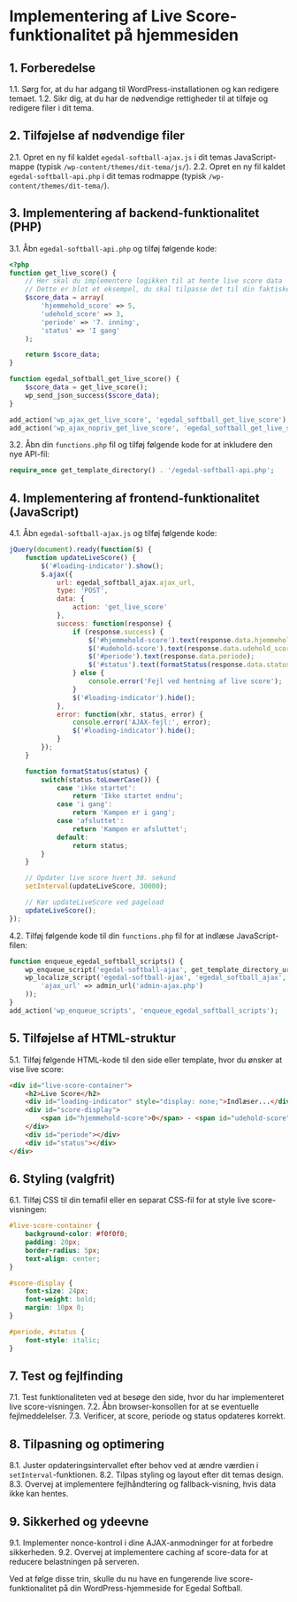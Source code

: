# Implementering af Live Score-funktionalitet på hjemmesiden

## 1. Forberedelse

1.1. Sørg for, at du har adgang til WordPress-installationen og kan redigere temaet.
1.2. Sikr dig, at du har de nødvendige rettigheder til at tilføje og redigere filer i dit tema.

## 2. Tilføjelse af nødvendige filer

2.1. Opret en ny fil kaldet `egedal-softball-ajax.js` i dit temas JavaScript-mappe (typisk `/wp-content/themes/dit-tema/js/`).
2.2. Opret en ny fil kaldet `egedal-softball-api.php` i dit temas rodmappe (typisk `/wp-content/themes/dit-tema/`).

## 3. Implementering af backend-funktionalitet (PHP)

3.1. Åbn `egedal-softball-api.php` og tilføj følgende kode:

```php
<?php
function get_live_score() {
    // Her skal du implementere logikken til at hente live score data
    // Dette er blot et eksempel, du skal tilpasse det til din faktiske datakilde
    $score_data = array(
        'hjemmehold_score' => 5,
        'udehold_score' => 3,
        'periode' => '7. inning',
        'status' => 'I gang'
    );

    return $score_data;
}

function egedal_softball_get_live_score() {
    $score_data = get_live_score();
    wp_send_json_success($score_data);
}

add_action('wp_ajax_get_live_score', 'egedal_softball_get_live_score');
add_action('wp_ajax_nopriv_get_live_score', 'egedal_softball_get_live_score');
```

3.2. Åbn din `functions.php` fil og tilføj følgende kode for at inkludere den nye API-fil:

```php
require_once get_template_directory() . '/egedal-softball-api.php';
```

## 4. Implementering af frontend-funktionalitet (JavaScript)

4.1. Åbn `egedal-softball-ajax.js` og tilføj følgende kode:

```javascript
jQuery(document).ready(function($) {
    function updateLiveScore() {
        $('#loading-indicator').show();
        $.ajax({
            url: egedal_softball_ajax.ajax_url,
            type: 'POST',
            data: {
                action: 'get_live_score'
            },
            success: function(response) {
                if (response.success) {
                    $('#hjemmehold-score').text(response.data.hjemmehold_score);
                    $('#udehold-score').text(response.data.udehold_score);
                    $('#periode').text(response.data.periode);
                    $('#status').text(formatStatus(response.data.status));
                } else {
                    console.error('Fejl ved hentning af live score');
                }
                $('#loading-indicator').hide();
            },
            error: function(xhr, status, error) {
                console.error('AJAX-fejl:', error);
                $('#loading-indicator').hide();
            }
        });
    }

    function formatStatus(status) {
        switch(status.toLowerCase()) {
            case 'ikke startet':
                return 'Ikke startet endnu';
            case 'i gang':
                return 'Kampen er i gang';
            case 'afsluttet':
                return 'Kampen er afsluttet';
            default:
                return status;
        }
    }

    // Opdater live score hvert 30. sekund
    setInterval(updateLiveScore, 30000);

    // Kør updateLiveScore ved pageload
    updateLiveScore();
});
```

4.2. Tilføj følgende kode til din `functions.php` fil for at indlæse JavaScript-filen:

```php
function enqueue_egedal_softball_scripts() {
    wp_enqueue_script('egedal-softball-ajax', get_template_directory_uri() . '/js/egedal-softball-ajax.js', array('jquery'), '1.0', true);
    wp_localize_script('egedal-softball-ajax', 'egedal_softball_ajax', array(
        'ajax_url' => admin_url('admin-ajax.php')
    ));
}
add_action('wp_enqueue_scripts', 'enqueue_egedal_softball_scripts');
```

## 5. Tilføjelse af HTML-struktur

5.1. Tilføj følgende HTML-kode til den side eller template, hvor du ønsker at vise live score:

```html
<div id="live-score-container">
    <h2>Live Score</h2>
    <div id="loading-indicator" style="display: none;">Indlæser...</div>
    <div id="score-display">
        <span id="hjemmehold-score">0</span> - <span id="udehold-score">0</span>
    </div>
    <div id="periode"></div>
    <div id="status"></div>
</div>
```

## 6. Styling (valgfrit)

6.1. Tilføj CSS til din temafil eller en separat CSS-fil for at style live score-visningen:

```css
#live-score-container {
    background-color: #f0f0f0;
    padding: 20px;
    border-radius: 5px;
    text-align: center;
}

#score-display {
    font-size: 24px;
    font-weight: bold;
    margin: 10px 0;
}

#periode, #status {
    font-style: italic;
}
```

## 7. Test og fejlfinding

7.1. Test funktionaliteten ved at besøge den side, hvor du har implementeret live score-visningen.
7.2. Åbn browser-konsollen for at se eventuelle fejlmeddelelser.
7.3. Verificer, at score, periode og status opdateres korrekt.

## 8. Tilpasning og optimering

8.1. Juster opdateringsintervallet efter behov ved at ændre værdien i `setInterval`-funktionen.
8.2. Tilpas styling og layout efter dit temas design.
8.3. Overvej at implementere fejlhåndtering og fallback-visning, hvis data ikke kan hentes.

## 9. Sikkerhed og ydeevne

9.1. Implementer nonce-kontrol i dine AJAX-anmodninger for at forbedre sikkerheden.
9.2. Overvej at implementere caching af score-data for at reducere belastningen på serveren.

Ved at følge disse trin, skulle du nu have en fungerende live score-funktionalitet på din WordPress-hjemmeside for Egedal Softball.
